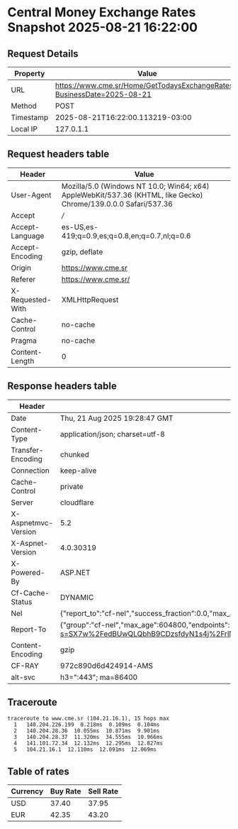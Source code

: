 # Central Money Exchange Rates Snapshot 2025-08-21 16:22:00
## Request Details

| Property | Value |
|----------|-------|
| URL | https://www.cme.sr/Home/GetTodaysExchangeRates/?BusinessDate=2025-08-21 |
| Method | POST |
| Timestamp | 2025-08-21T16:22:00.113219-03:00 |
| Local IP | 127.0.1.1 |
    
## Request headers table

| Header | Value |
|--------|-------|
| User-Agent | Mozilla/5.0 (Windows NT 10.0; Win64; x64) AppleWebKit/537.36 (KHTML, like Gecko) Chrome/139.0.0.0 Safari/537.36 |
| Accept | */* |
| Accept-Language | es-US,es-419;q=0.9,es;q=0.8,en;q=0.7,nl;q=0.6 |
| Accept-Encoding | gzip, deflate |
| Origin | https://www.cme.sr |
| Referer | https://www.cme.sr/ |
| X-Requested-With | XMLHttpRequest |
| Cache-Control | no-cache |
| Pragma | no-cache |
| Content-Length | 0 |

    
## Response headers table
| Header | Value |
|--------|-------|
| Date | Thu, 21 Aug 2025 19:28:47 GMT |
| Content-Type | application/json; charset=utf-8 |
| Transfer-Encoding | chunked |
| Connection | keep-alive |
| Cache-Control | private |
| Server | cloudflare |
| X-Aspnetmvc-Version | 5.2 |
| X-Aspnet-Version | 4.0.30319 |
| X-Powered-By | ASP.NET |
| Cf-Cache-Status | DYNAMIC |
| Nel | {"report_to":"cf-nel","success_fraction":0.0,"max_age":604800} |
| Report-To | {"group":"cf-nel","max_age":604800,"endpoints":[{"url":"https://a.nel.cloudflare.com/report/v4?s=SX7w%2FedBUwQLQbhB9CDzsfdyN1s4j%2FrlMSGvwWf4QPPbrivW56oZLzB%2BkXBqKANltRWY5mL%2FyRDniE7fW5KXPuMz2pBOFAQ8fss%3D"}]} |
| Content-Encoding | gzip |
| CF-RAY | 972c890d6d424914-AMS |
| alt-svc | h3=":443"; ma=86400 |

## Traceroute 

```
traceroute to www.cme.sr (104.21.16.1), 15 hops max
  1   140.204.226.199  0.218ms  0.109ms  0.104ms 
  2   140.204.28.36  10.055ms  10.871ms  9.901ms 
  3   140.204.28.37  11.320ms  34.555ms  10.966ms 
  4   141.101.72.34  12.132ms  12.295ms  12.827ms 
  5   104.21.16.1  12.110ms  12.091ms  12.069ms 

```

## Table of rates

| Currency | Buy Rate | Sell Rate |
|----------|----------|-----------|
| USD | 37.40 | 37.95 |
| EUR | 42.35 | 43.20 |
